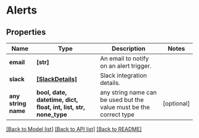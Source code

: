 # Alerts


## Properties
Name | Type | Description | Notes
------------ | ------------- | ------------- | -------------
**email** | **[str]** | An email to notify on an alert trigger. | 
**slack** | [**[SlackDetails]**](SlackDetails.md) | Slack integration details. | 
**any string name** | **bool, date, datetime, dict, float, int, list, str, none_type** | any string name can be used but the value must be the correct type | [optional]

[[Back to Model list]](../README.md#documentation-for-models) [[Back to API list]](../README.md#documentation-for-api-endpoints) [[Back to README]](../README.md)


